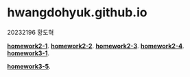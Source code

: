 # hwangdohyuk.github.io

20232196 황도혁

[**homework2-1**](https://hwangdohyuk.github.io/homework2-1.html).
[**homework2-2**](https://hwangdohyuk.github.io/homework2-2.html).
[**homework2-3**](https://hwangdohyuk.github.io/homework2-3.html).
[**homework2-4**](https://hwangdohyuk.github.io/homework2-4.html).<br>
[**homework3-1**](https://hwangdohyuk.github.io/homework3-1.jpg).



[**homework3-5**](https://hwangdohyuk.github.io/homework3-5.jpg).
